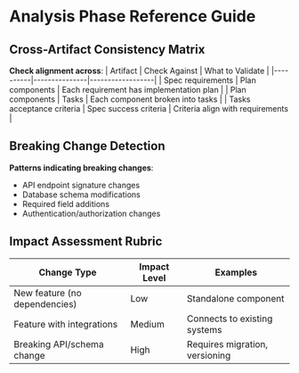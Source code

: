 # Analysis Phase Reference Guide

## Cross-Artifact Consistency Matrix

**Check alignment across**:
| Artifact | Check Against | What to Validate |
|----------|---------------|------------------|
| Spec requirements | Plan components | Each requirement has implementation plan |
| Plan components | Tasks | Each component broken into tasks |
| Tasks acceptance criteria | Spec success criteria | Criteria align with requirements |

## Breaking Change Detection

**Patterns indicating breaking changes**:
- API endpoint signature changes
- Database schema modifications
- Required field additions
- Authentication/authorization changes

## Impact Assessment Rubric

| Change Type | Impact Level | Examples |
|-------------|--------------|----------|
| New feature (no dependencies) | Low | Standalone component |
| Feature with integrations | Medium | Connects to existing systems |
| Breaking API/schema change | High | Requires migration, versioning |
